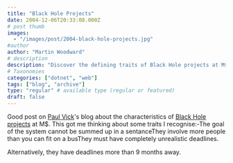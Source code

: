 ```yaml
---
title: "Black Hole Projects"
date: 2004-12-06T20:33:08.000Z
# post thumb
images:
  - "/images/post/2004-black-hole-projects.jpg"
#author
author: "Martin Woodward"
# description
description: "Discover the defining traits of Black Hole projects at M$, from vague goals to unrealistic deadlines that baffle teams."
# Taxonomies
categories: ["dotnet", "web"]
tags: ["blog", "archive"]
type: "regular" # available type (regular or featured)
draft: false
---
```


Good post on [Paul Vick](http://www.panopticoncentral.net/)'s blog about the characteristics of [Black Hole projects](http://www.panopticoncentral.net/archive/2004/12/01/2598.aspx) at M$. This got me thinking about some traits I recognise:-The goal of the system cannot be summed up in a sentanceThey involve more people than you can fit on a busThey must have completely unrealistic deadlines.

Alternatively, they have deadlines more than 9 months away.
